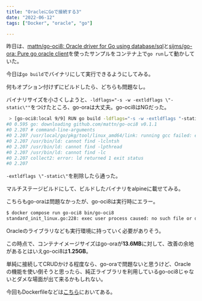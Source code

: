 ```yaml
---
title: "OracleにGoで接続する3"
date: "2022-06-12"
tags: ["Docker", "oracle", "go"]

---
```


昨日は、[mattn/go-oci8: Oracle driver for Go using database/sql](https://github.com/mattn/go-oci8)と[sijms/go-ora: Pure go oracle client](https://github.com/sijms/go-ora)を使ったサンプルをコンテナ上で`go run`して動かしていた。

今日は`go build`でバイナリにして実行できるようにしてみる。

何もオプション付けずにビルドしたら、どちらも問題なし。

バイナリサイズを小さくしようと、`-ldflags="-s -w -extldflags \"-static\""`をつけたところ、go-oraは大丈夫。go-oci8はNGだった。
```sh
 > [go-oci8:local 9/9] RUN go build -ldflags="-s -w -extldflags "-static"" -o bin/go-oci8 go-oci8/main.go:
#0 0.595 go: downloading github.com/mattn/go-oci8 v0.1.1
#0 2.207 # command-line-arguments
#0 2.207 /usr/local/go/pkg/tool/linux_amd64/link: running gcc failed: exit status 1
#0 2.207 /usr/bin/ld: cannot find -lclntsh
#0 2.207 /usr/bin/ld: cannot find -lpthread
#0 2.207 /usr/bin/ld: cannot find -lc
#0 2.207 collect2: error: ld returned 1 exit status
#0 2.207 
```
`-extldflags \"-static\"`を削除したら通った。

マルチステージビルドにして、ビルドしたバイナリをalpineに載せてみる。

こちらもgo-oraは問題なかったが、go-oci8は実行時にエラー。
```sh
$ docker compose run go-oci8 bin/go-oci8
standard_init_linux.go:228: exec user process caused: no such file or directory
```

Oracleのライブラリなども実行環境に持っていく必要がありそう。

この時点で、コンテナイメージサイズはgo-oraが**13.6MB**に対して、改善の余地があるとはいえgo-oci8は**1.25GB**。

単純に接続してCRUDかける程度なら、go-oraで問題ないと思うけど、Oracleの機能を使い倒そうと思ったら、純正ライブラリを利用しているgo-oci8じゃないとダメな場面が出て来るかもしれない。

今回もDockerfileなどは[こちら](https://github.com/umemak/oracle_test)においてある。

